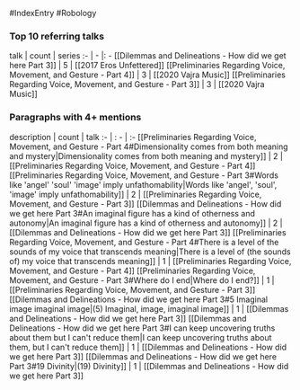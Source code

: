 #IndexEntry #Robology

### Top 10 referring talks
talk | count | series
:- | - |: -
[[Dilemmas and Delineations - How did we get here Part 3]] | 5 | [[2017 Eros Unfettered]]
[[Preliminaries Regarding Voice, Movement, and Gesture - Part 4]] | 3 | [[2020 Vajra Music]]
[[Preliminaries Regarding Voice, Movement, and Gesture - Part 3]] | 3 | [[2020 Vajra Music]]

### Paragraphs with 4+ mentions
description | count | talk
:- | : - | :-
[[Preliminaries Regarding Voice, Movement, and Gesture - Part 4#Dimensionality comes from both meaning and mystery\|Dimensionality comes from both meaning and mystery]] | 2 | [[Preliminaries Regarding Voice, Movement, and Gesture - Part 4]]
[[Preliminaries Regarding Voice, Movement, and Gesture - Part 3#Words like 'angel' 'soul' 'image' imply unfathomability\|Words like 'angel', 'soul', 'image' imply unfathomability]] | 2 | [[Preliminaries Regarding Voice, Movement, and Gesture - Part 3]]
[[Dilemmas and Delineations - How did we get here Part 3#An imaginal figure has a kind of otherness and autonomy\|An imaginal figure has a kind of otherness and autonomy]] | 2 | [[Dilemmas and Delineations - How did we get here Part 3]]
[[Preliminaries Regarding Voice, Movement, and Gesture - Part 4#There is a level of the sounds of my voice that transcends meaning\|There is a level of (the sounds of) my voice that transcends meaning]] | 1 | [[Preliminaries Regarding Voice, Movement, and Gesture - Part 4]]
[[Preliminaries Regarding Voice, Movement, and Gesture - Part 3#Where do I end\|Where do I end?]] | 1 | [[Preliminaries Regarding Voice, Movement, and Gesture - Part 3]]
[[Dilemmas and Delineations - How did we get here Part 3#5 Imaginal image imaginal image\|(5) Imaginal, image, imaginal image]] | 1 | [[Dilemmas and Delineations - How did we get here Part 3]]
[[Dilemmas and Delineations - How did we get here Part 3#I can keep uncovering truths about them but I can't reduce them\|I can keep uncovering truths about them, but I can't reduce them]] | 1 | [[Dilemmas and Delineations - How did we get here Part 3]]
[[Dilemmas and Delineations - How did we get here Part 3#19 Divinity\|(19) Divinity]] | 1 | [[Dilemmas and Delineations - How did we get here Part 3]]

